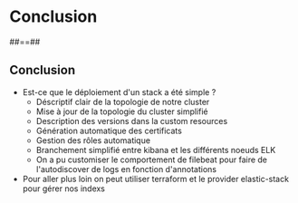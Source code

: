 <!-- .slide: class="transition left sfeir-bg-1" -->

# Conclusion

##==##

## Conclusion

* Est-ce que le déploiement d'un stack a été simple ?
    * Déscriptif clair de la topologie de notre cluster
    * Mise à jour de la topologie du cluster simplifié
    * Description des versions dans la custom resources
    * Génération automatique des certificats
    * Gestion des rôles automatique
    * Branchement simplifié entre kibana et les différents noeuds ELK
    * On a pu customiser le comportement de filebeat pour faire de l'autodiscover de logs en fonction d'annotations
* Pour aller plus loin on peut utiliser terraform et le provider elastic-stack pour gérer nos indexs
 <!-- .element: class="list-fragment" -->



